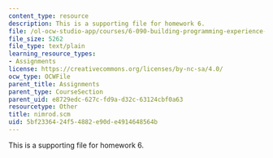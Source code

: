 ```yaml
---
content_type: resource
description: This is a supporting file for homework 6.
file: /ol-ocw-studio-app/courses/6-090-building-programming-experience-a-lead-in-to-6-001-january-iap-2005/5bf2336424f54882e90de4914648564b_nimrod.scm
file_size: 5262
file_type: text/plain
learning_resource_types:
- Assignments
license: https://creativecommons.org/licenses/by-nc-sa/4.0/
ocw_type: OCWFile
parent_title: Assignments
parent_type: CourseSection
parent_uid: e8729edc-627c-fd9a-d32c-63124cbf0a63
resourcetype: Other
title: nimrod.scm
uid: 5bf23364-24f5-4882-e90d-e4914648564b
---
```

This is a supporting file for homework 6.